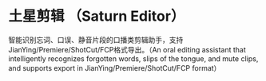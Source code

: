 # 土星剪辑 （Saturn Editor）
智能识别忘词、口误、静音片段的口播类剪辑助手，支持JianYing/Premiere/ShotCut/FCP格式导出。（An oral editing assistant that intelligently recognizes forgotten words, slips of the tongue, and mute clips, and supports export in JianYing/Premiere/ShotCut/FCP format）
